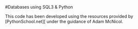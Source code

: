#Databases using SQL3 & Python

This code has been developed using the resources provided by [PythonSchool.net][ under the guidance of Adam McNicol.

[1]: http://www.pythonschool.net/creatingthedatamodel/




